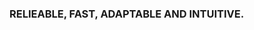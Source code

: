 ### RELIEABLE, FAST, ADAPTABLE AND INTUITIVE. 

<!--
**aitorzaldua/aitorzaldua** is a ✨ _special_ ✨ repository because its `README.md` (this file) appears on your GitHub profile.

- Find the hardest work of the planet and you don´t have to work your entire life
- Go big or Go home
- We need to work with tools that are fair to our lives: We love our environment, our families and our way of life.
-->
